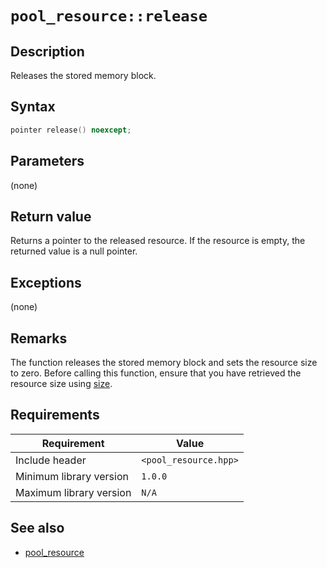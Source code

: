 # `pool_resource::release`

## Description

Releases the stored memory block.

## Syntax

```cpp
pointer release() noexcept;
```

## Parameters

(none)

## Return value

Returns a pointer to the released resource. If the resource is empty, the returned value is a null pointer.

## Exceptions

(none)

## Remarks

The function releases the stored memory block and sets the resource size to zero. Before calling this function, ensure that you have 
retrieved the resource size using [size](pool_resource-size.md).

## Requirements

| Requirement             | Value                 |
|-------------------------|-----------------------|
| Include header          | `<pool_resource.hpp>` |
| Minimum library version | `1.0.0`               |
| Maximum library version | `N/A`                 |

## See also

- [pool_resource](pool_resource.md)